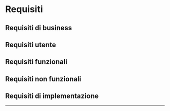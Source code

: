 # Requisiti
## Requisiti di business

## Requisiti utente

## Requisiti funzionali

## Requisiti non funzionali

## Requisiti di implementazione

---